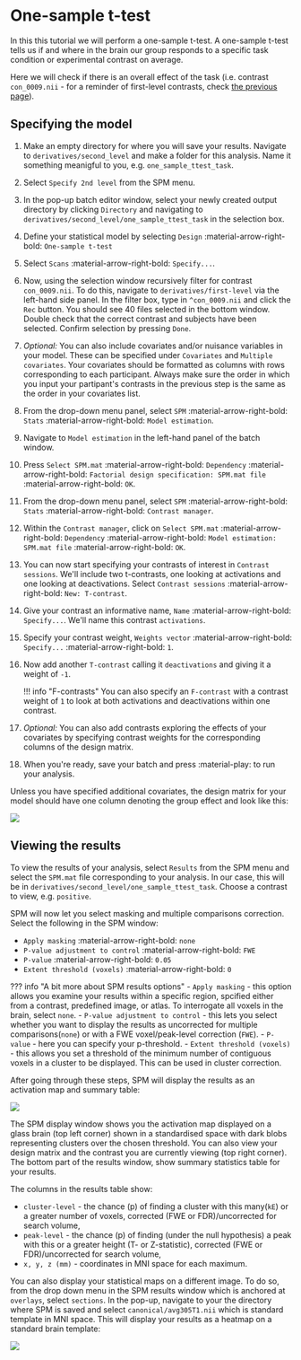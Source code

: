 # One-sample t-test

In this this tutorial we will perform a one-sample t-test. A one-sample t-test tells us if and where in the brain our group responds to a specific task condition or experimental contrast on average. 

Here we will check if there is an overall effect of the task (i.e. contrast `con_0009.nii` - for a reminder of first-level contrasts, check [the previous page](./index.md)). 

## Specifying the model

1. Make an empty directory for where you will save your results. Navigate to `derivatives/second_level` and make a folder for this analysis. Name it something meanigful to you, e.g. `one_sample_ttest_task`. 
2. Select `Specify 2nd level` from the SPM menu. 
3. In the pop-up batch editor window, select your newly created output directory by clicking `Directory` and navigating to `derivatives/second_level/one_sample_ttest_task` in the selection box.
4. Define your statistical model by selecting `Design` :material-arrow-right-bold: `One-sample t-test`
5. Select `Scans` :material-arrow-right-bold: `Specify...`.
6. Now, using the selection window recursively filter for contrast `con_0009.nii`. To do this, navigate to `derivatives/first-level` via the left-hand side panel. In the filter box, type in `^con_0009.nii` and click the `Rec` button. You should see 40 files selected in the bottom window. Double check that the correct contrast and subjects have been selected. Confirm selection by pressing `Done`. 
7. *Optional:* You can also include covariates and/or nuisance variables in your model. These can be specified under `Covariates` and `Multiple covariates`. Your covariates should be formatted as columns with rows corresponding to each participant. Always make sure the order in which you input your partipant's contrasts in the previous step is the same as the order in your covariates list.
8. From the drop-down menu panel, select `SPM` :material-arrow-right-bold: `Stats` :material-arrow-right-bold: `Model estimation`. 
9. Navigate to `Model estimation` in the left-hand panel of the batch window. 
10. Press `Select SPM.mat` :material-arrow-right-bold: `Dependency` :material-arrow-right-bold: `Factorial design specification: SPM.mat file` :material-arrow-right-bold: `OK`. 
11. From the drop-down menu panel, select `SPM` :material-arrow-right-bold: `Stats` :material-arrow-right-bold: `Contrast manager`. 
12. Within the `Contrast manager`, click on `Select SPM.mat` :material-arrow-right-bold: `Dependency` :material-arrow-right-bold: `Model estimation: SPM.mat file` :material-arrow-right-bold: `OK`. 
13. You can now start specifying your contrasts of interest in `Contrast sessions`. We'll include two t-contrasts, one looking at activations and one looking at deactivations. Select `Contrast sessions` :material-arrow-right-bold: `New: T-contrast`.
14. Give your contrast an informative name, `Name` :material-arrow-right-bold: `Specify...`. We'll name this contrast `activations`.
15. Specify your contrast weight, `Weights vector` :material-arrow-right-bold: `Specify...` :material-arrow-right-bold: `1`. 
16. Now add another `T-contrast` calling it `deactivations` and giving it a weight of `-1`. 

    !!! info "F-contrasts"
        You can also specify an `F-contrast` with a contrast weight of `1` to look at both activations and deactivations within one contrast.  

17. *Optional:* You can also add contrasts exploring the effects of your covariates by specifying contrast weights for the corresponding columns of the design matrix. 
18. When you're ready, save your batch and press :material-play: to run your analysis.

Unless you have specified additional covariates, the design matrix for your model should have one column denoting the group effect and look like this:

![](../../../assets/figures/tutorials/fmri/group/semantic_one_sample_ttest_design_matrix.png)

## Viewing the results

To view the results of your analysis, select `Results` from the SPM menu and select the `SPM.mat` file corresponding to your analysis. In our case, this will be in `derivatives/second_level/one_sample_ttest_task`. Choose a contrast to view, e.g. `positive`. 

SPM will now let you select masking and multiple comparisons correction. Select the following in the SPM window:

- `Apply masking` :material-arrow-right-bold: `none`
- `P-value adjustment to control` :material-arrow-right-bold: `FWE`
- `P-value` :material-arrow-right-bold: `0.05`
- `Extent threshold (voxels)` :material-arrow-right-bold: `0`

??? info "A bit more about SPM results options"
    - `Apply masking` - this option allows you examine your results within a specific region, spcified either from a contrast, predefined image, or atlas. To interrogate all voxels in the brain, select `none`. 
    - `P-value adjustment to control` - this lets you select whether you want to display the results as uncorrected for multiple comparisons(`none`) or with a FWE voxel/peak-level correction (`FWE`).
    - `P-value` - here you can specify your p-threshold.
    - `Extent threshold (voxels)` - this allows you set a threshold of the minimum number of contiguous voxels in a cluster to be displayed. This can be used in cluster correction. 


After going through these steps, SPM will display the results as an activation map and summary table: 

![](../../../assets/figures/tutorials/fmri/group/semantic_one_sample_ttest_results_1.png)

The SPM display window shows you the activation map displayed on a glass brain (top left corner) shown in a standardised space with dark blobs representing clusters over the chosen threshold. You can also view your design matrix  and the contrast you are currently viewing (top right corner). The bottom part of the results window, show summary statistics table for your results. 

The columns in the results table show:

- `cluster-level` - the chance (p) of finding a cluster with this many(`kE`) or a greater number of voxels, corrected (FWE or FDR)/uncorrected for search volume,
- `peak-level` - the chance (p) of finding (under the null hypothesis) a peak with this or a
greater height (T- or Z-statistic), corrected (FWE or FDR)/uncorrected for search volume,
- `x, y, z (mm)` - coordinates in MNI space for each maximum.

You can also display your statistical maps on a different image. To do so, from the drop down menu in the SPM results window which is anchored at `overlays`, select `sections`. In the pop-up, navigate to your the directory where SPM is saved and select `canonical/avg305T1.nii` which is standard template in MNI space. This will display your results as a heatmap on a standard brain template: 

![](../../../assets/figures/tutorials/fmri/group/semantic_one_sample_ttest_results_2.png)

